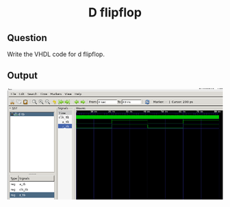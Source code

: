 <div align = 'Center'>
<h1> D flipflop </h1>
</div>

## Question
Write the VHDL code for d flipflop.

## Output
![fulladder_tb](/d-flipflop/d-flipflop.png)